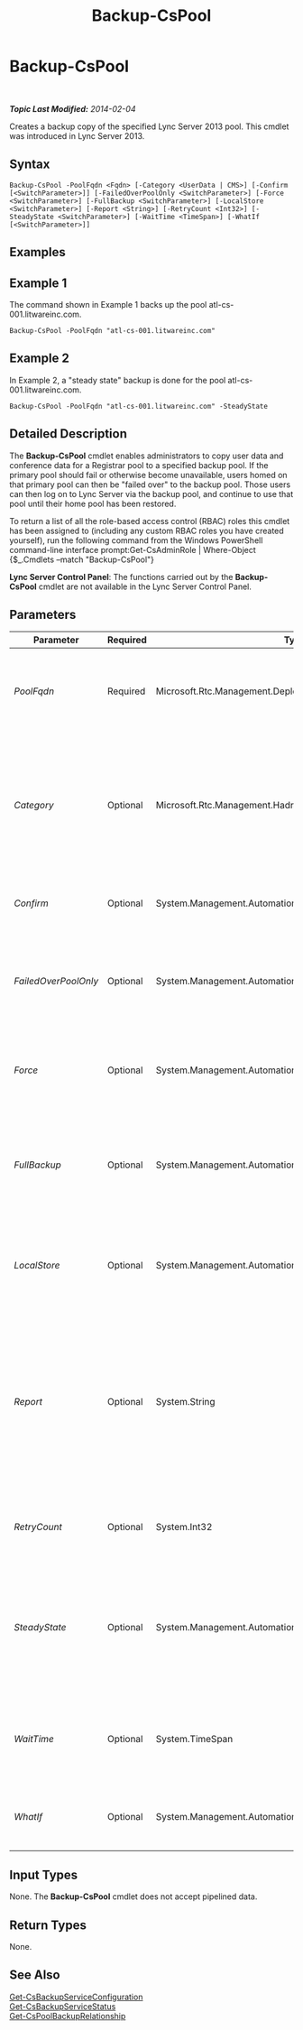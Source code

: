 ﻿---
title: Backup-CsPool
TOCTitle: Backup-CsPool
ms:assetid: 66ec46de-e1e7-4e33-961d-7ef785059c48
ms:mtpsurl: https://technet.microsoft.com/en-us/library/JJ204955(v=OCS.15)
ms:contentKeyID: 48184342
ms.date: 07/23/2014
mtps_version: v=OCS.15
---

<div data-xmlns="http://www.w3.org/1999/xhtml">

<div class="topic" data-xmlns="http://www.w3.org/1999/xhtml" data-msxsl="urn:schemas-microsoft-com:xslt" data-cs="http://msdn.microsoft.com/en-us/">

<div data-asp="http://msdn2.microsoft.com/asp">

# Backup-CsPool

</div>

<div id="mainSection">

<div id="mainBody">

<span> </span>

_**Topic Last Modified:** 2014-02-04_

Creates a backup copy of the specified Lync Server 2013 pool. This cmdlet was introduced in Lync Server 2013.

<div>

## Syntax

    Backup-CsPool -PoolFqdn <Fqdn> [-Category <UserData | CMS>] [-Confirm [<SwitchParameter>]] [-FailedOverPoolOnly <SwitchParameter>] [-Force <SwitchParameter>] [-FullBackup <SwitchParameter>] [-LocalStore <SwitchParameter>] [-Report <String>] [-RetryCount <Int32>] [-SteadyState <SwitchParameter>] [-WaitTime <TimeSpan>] [-WhatIf [<SwitchParameter>]]

</div>

<span id="Examples"></span>

<div>

## Examples

<div>

## Example 1

The command shown in Example 1 backs up the pool atl-cs-001.litwareinc.com.

    Backup-CsPool -PoolFqdn "atl-cs-001.litwareinc.com"

</div>

<div>

## Example 2

In Example 2, a "steady state" backup is done for the pool atl-cs-001.litwareinc.com.

    Backup-CsPool -PoolFqdn "atl-cs-001.litwareinc.com" -SteadyState

</div>

</div>

<span id="DetailedDescription"></span>

<div>

## Detailed Description

The **Backup-CsPool** cmdlet enables administrators to copy user data and conference data for a Registrar pool to a specified backup pool. If the primary pool should fail or otherwise become unavailable, users homed on that primary pool can then be "failed over" to the backup pool. Those users can then log on to Lync Server via the backup pool, and continue to use that pool until their home pool has been restored.

To return a list of all the role-based access control (RBAC) roles this cmdlet has been assigned to (including any custom RBAC roles you have created yourself), run the following command from the Windows PowerShell command-line interface prompt:Get-CsAdminRole | Where-Object {$\_.Cmdlets –match "Backup-CsPool"}

**Lync Server Control Panel**: The functions carried out by the **Backup-CsPool** cmdlet are not available in the Lync Server Control Panel.

</div>

<div>

## Parameters


<table>
<colgroup>
<col style="width: 25%" />
<col style="width: 25%" />
<col style="width: 25%" />
<col style="width: 25%" />
</colgroup>
<thead>
<tr class="header">
<th>Parameter</th>
<th>Required</th>
<th>Type</th>
<th>Description</th>
</tr>
</thead>
<tbody>
<tr class="odd">
<td><p><em>PoolFqdn</em></p></td>
<td><p>Required</p></td>
<td><p>Microsoft.Rtc.Management.Deploy.Fqdn</p></td>
<td><p>Fully qualified domain name of the pool being backed up. For example:</p>
<p>-SourcePoolFqdn &quot;atl-cs-001.litwareinc.com&quot;</p></td>
</tr>
<tr class="even">
<td><p><em>Category</em></p></td>
<td><p>Optional</p></td>
<td><p>Microsoft.Rtc.Management.Hadr.BackupService.BackupCategory</p></td>
<td><p>Enables you to select the Lync Server modules that will be backed up; if this parameter is not present then all the modules will be backed up. Allowed values are:</p>
<p>* CMS</p>
<p>* UserData</p></td>
</tr>
<tr class="odd">
<td><p><em>Confirm</em></p></td>
<td><p>Optional</p></td>
<td><p>System.Management.Automation.SwitchParameter</p></td>
<td><p>Prompts you for confirmation before executing the command.</p></td>
</tr>
<tr class="even">
<td><p><em>FailedOverPoolOnly</em></p></td>
<td><p>Optional</p></td>
<td><p>System.Management.Automation.SwitchParameter</p></td>
<td><p>When specified, backup will take place only if the pool is in a failed over state. If you use this parameter then you must also use the FullBackup parameter.</p></td>
</tr>
<tr class="odd">
<td><p><em>Force</em></p></td>
<td><p>Optional</p></td>
<td><p>System.Management.Automation.SwitchParameter</p></td>
<td><p>Suppresses the display of any non-fatal error message that might occur when running the command.</p></td>
</tr>
<tr class="even">
<td><p><em>FullBackup</em></p></td>
<td><p>Optional</p></td>
<td><p>System.Management.Automation.SwitchParameter</p></td>
<td><p>When present, backup will not begin until the backup service has reached its final state. You cannot use both the FullBackup parameter and the SteadyState parameter in the same command.</p></td>
</tr>
<tr class="odd">
<td><p><em>LocalStore</em></p></td>
<td><p>Optional</p></td>
<td><p>System.Management.Automation.SwitchParameter</p></td>
<td><p>Retrieves the topology information from the local replica of the Central Management store rather than from the Central Management store itself.</p></td>
</tr>
<tr class="even">
<td><p><em>Report</em></p></td>
<td><p>Optional</p></td>
<td><p>System.String</p></td>
<td><p>File path for the log file created when the cmdlet runs. For example:</p>
<p>-Report &quot;C:\Logs\BackupPool.html&quot;</p>
<p>If this file already exists, it will be overwritten when you run the cmdlet.</p>
<p>By default, reports are written to the AppData\Local\Temp folder in your user profile.</p></td>
</tr>
<tr class="odd">
<td><p><em>RetryCount</em></p></td>
<td><p>Optional</p></td>
<td><p>System.Int32</p></td>
<td><p>Maximum number of times Backup-CsPool will try to call the backup service before failing.</p></td>
</tr>
<tr class="even">
<td><p><em>SteadyState</em></p></td>
<td><p>Optional</p></td>
<td><p>System.Management.Automation.SwitchParameter</p></td>
<td><p>When present, backup will not begin until the backup service has reached a steady state. A &quot;steady state&quot; occurs when the pool switches to read-only or failover/failback mode, and no longer produces any new data that needs to be backed up.</p></td>
</tr>
<tr class="odd">
<td><p><em>WaitTime</em></p></td>
<td><p>Optional</p></td>
<td><p>System.TimeSpan</p></td>
<td><p>Amount of time (in seconds) that the cmdlet will wait before checking to see if the backup service is in either the full state or the steady state.</p></td>
</tr>
<tr class="even">
<td><p><em>WhatIf</em></p></td>
<td><p>Optional</p></td>
<td><p>System.Management.Automation.SwitchParameter</p></td>
<td><p>Describes what would happen if you executed the command without actually executing the command.</p></td>
</tr>
</tbody>
</table>


</div>

<span id="InputTypes"></span>

<div>

## Input Types

None. The **Backup-CsPool** cmdlet does not accept pipelined data.

</div>

<span id="ReturnTypes"></span>

<div>

## Return Types

None.

</div>

<div>

## See Also


[Get-CsBackupServiceConfiguration](get-csbackupserviceconfiguration.md)  
[Get-CsBackupServiceStatus](get-csbackupservicestatus.md)  
[Get-CsPoolBackupRelationship](get-cspoolbackuprelationship.md)  
  

</div>

</div>

<span> </span>

</div>

</div>

</div>

